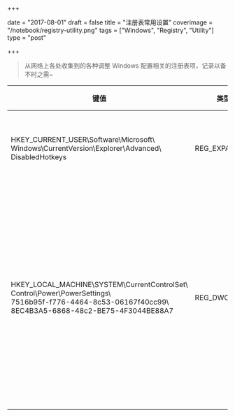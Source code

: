 +++

date = "2017-08-01"
draft = false
title = "注册表常用设置"
coverimage = "/notebook/registry-utility.png"
tags = ["Windows", "Registry", "Utility"]
type = "post"

+++

> 从网络上各处收集到的各种调整 Windows 配置相关的注册表项，记录以备不时之需~

| 键值 | 类型 | 值  | 说明 |
| ---  | ---  | --- | ---  |
| HKEY_CURRENT_USER\Software\Microsoft\ <br/>Windows\CurrentVersion\Explorer\Advanced\ <br/>DisabledHotkeys | REG_EXPAND_SZ | SA | 禁用 `Win + S/A` 快捷键 |
| HKEY_LOCAL_MACHINE\SYSTEM\CurrentControlSet\ <br/>Control\Power\PowerSettings\ <br/>7516b95f-f776-4464-8c53-06167f40cc99\ <br/>8EC4B3A5-6868-48c2-BE75-4F3044BE88A7 | REG_DWORD | 0x00000002 | 开启额外的电源设置 “控制台锁定后显示关闭超时” |
